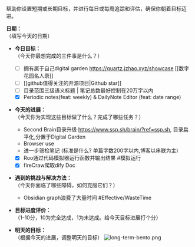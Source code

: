 帮助你设置短期或长期目标，并进行每日或每周追踪和评估，确保你朝着目标迈进。

**日期：**  
（填写今天的日期）
- **今日目标：**  
    （今天你最想完成的三件事是什么？）
    - [ ] 拥有属于自己digital garden https://quartz.jzhao.xyz/showcase [[数字花园名人录]]
    - [ ]  [[github值得关注的开源项目|Github star]]
    - [ ] 目录范围三级语义标题 | 笔记总数最好控制在20万字以内
    - [x] Periodic notes(feat: weekly) & DailyNote Editor (feat: date range)
- **今天的进展：**  
    （今天你为实现这些目标做了什么？完成了哪些任务？）
     - Second Brain目录升级 https://www.ssp.sh/brain/?ref=ssp.sh, 目录扁平化,分置于Digital Garden
     - Browser use
     - 进一步筛检笔记 (标准是什么? 单篇字数200字以内,博客以串联为主)
     - [x] Roo通过代码模拟器运行函数并输出结果 #模拟运行
     - [x] fireCraw爬取dify Doc
 
- **遇到的挑战与解决方法：**  
    （今天你面临了哪些障碍，如何克服它们？）
    - Obsidian graph浪费了大量时间 #Effective/WasteTime
- **目标进度评价：**  
    （1-10分，10为完全达成，1为未达成。给今天目标进展打个分）
    
- **明天的目标：**  
    （根据今天的进展，调整明天的目标）
![long-term-bento.png](https://cdn.jsdelivr.net/gh/duanbiao2000/BlogGallery@main/picture/long-term-bento.png)
